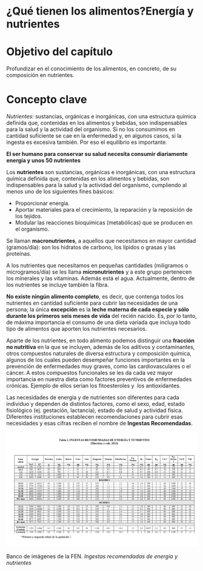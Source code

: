 # ¿Qué tienen los alimentos?Energía y nutrientes

# Objetivo del capítulo

Profundizar en el conocimiento de los alimentos, en concreto, de su composición en nutrientes. 

# Concepto clave

_Nutrientes:_ sustancias, orgánicas e inorgánicas, con una estructura química definida que, contenidas en los alimentos y bebidas, son indispensables para la salud y la actividad del organismo. Si no los consumimos en cantidad suficiente se cae en la enfermedad y, en algunos casos, si la ingesta es excesiva también. Por eso el equilibrio es importante.

**El ser humano para conservar su salud necesita consumir diariamente energía y unos 50 nutrientes**

Los **nutrientes** son sustancias, orgánicas e inorgánicas, con una estructura química definida que, contenidas en los alimentos y bebidas, son indispensables para la salud y la actividad del organismo, cumpliendo al menos uno de los siguientes fines básicos:

*   Proporcionar energía.
*   Aportar materiales para el crecimiento, la reparación y la reposición de los tejidos.
*   Modular las reacciones bioquímicas (metabólicas) que se producen en el organismo.

Se llaman **macronutrientes**, a aquellos que necesitamos en mayor cantidad (gramos/día): son los hidratos de carbono, los lípidos o grasas y las proteínas.

A los nutrientes que necesitamos en pequeñas cantidades (miligramos o microgramos/día) se les llama **micronutrientes** y a este grupo pertenecen los minerales y las vitaminas. Además está el agua. Actualmente, dentro de los nutrientes se incluye también la fibra.

**No existe ningún alimento completo**, es decir, que contenga todos los nutrientes en cantidad suficiente para cubrir las necesidades de una persona; la única **excepción** es la **leche materna de cada especie y sólo durante los primeros seis meses de vida** del recién nacido. Es, por lo tanto, de máxima importancia el consumo de una dieta variada que incluya todo tipo de alimentos que aporten los nutrientes necesarios.

Aparte de los nutrientes, en todo alimento podemos distinguir una **fracción no nutritiva** en la que se incluyen, además de los aditivos y contaminantes, otros compuestos naturales de diversa estructura y composición química, algunos de los cuales pueden desempeñar funciones importantes en la prevención de enfermedades muy graves, como las cardiovasculares o el cáncer. A estos compuestos funcionales se les da cada vez mayor importancia en nuestra dieta como factores preventivos de enfermedades crónicas. Ejemplo de ellos serían los fitoesteroles y  los antioxidantes.

Las necesidades de energía y de nutrientes son diferentes para cada individuo y dependen de distintos factores, como el sexo, edad, estado fisiológico (ej. gestación, lactancia), estado de salud y actividad física. Diferentes instituciones establecen recomendaciones para cubrir esas necesidades y esas cifras reciben el nombre de **Ingestas Recomendadas**.


![Tabla](img/tablas.png "Ingestas recomendadas de energía y nutrientes")


Banco de imágenes de la FEN. _Ingestas recomendadas de energía y nutrientes_